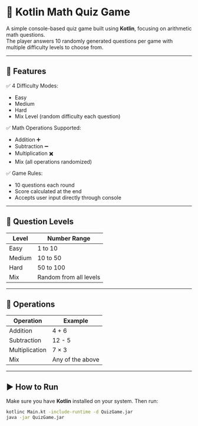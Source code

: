 # 🎯 Kotlin Math Quiz Game

A simple console-based quiz game built using **Kotlin**, focusing on arithmetic math questions.  
The player answers 10 randomly generated questions per game with multiple difficulty levels to choose from.

---

## 📌 Features

✅ 4 Difficulty Modes:
- Easy
- Medium
- Hard
- Mix Level (random difficulty each question)

✅ Math Operations Supported:
- Addition ➕
- Subtraction ➖
- Multiplication ✖️
- Mix (all operations randomized)

✅ Game Rules:
- 10 questions each round
- Score calculated at the end
- Accepts user input directly through console

---

## 🧠 Question Levels

| Level | Number Range |
|-------|--------------|
| Easy | 1 to 10 |
| Medium | 10 to 50 |
| Hard | 50 to 100 |
| Mix | Random from all levels |

---

## 📐 Operations

| Operation | Example |
|----------|---------|
| Addition | 4 + 6 |
| Subtraction | 12 - 5 |
| Multiplication | 7 × 3 |
| Mix | Any of the above |

---

## ▶️ How to Run

Make sure you have **Kotlin** installed on your system.
Then run:

```bash
kotlinc Main.kt -include-runtime -d QuizGame.jar
java -jar QuizGame.jar
